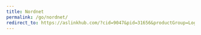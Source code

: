 ```yaml
---
title: Nordnet
permalink: /go/nordnet/
redirect_to: https://aslinkhub.com/?cid=9047&pid=31656&productGroup=Logo&media_id=90737
---
```

